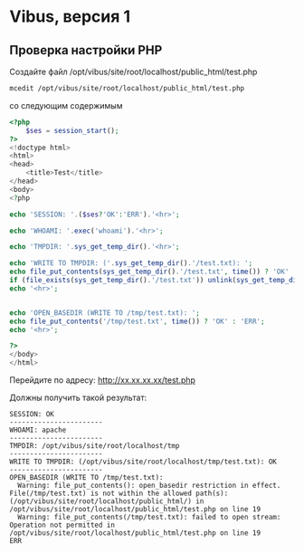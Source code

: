 # Vibus, версия 1
## Проверка настройки PHP 
Создайте файл /opt/vibus/site/root/localhost/public_html/test.php
```bash
mcedit /opt/vibus/site/root/localhost/public_html/test.php
```
со следующим содержимым
```php
<?php
    $ses = session_start();
?>
<!doctype html>
<html>
<head>
    <title>Test</title>
</head>
<body>
<?php

echo 'SESSION: '.($ses?'OK':'ERR').'<hr>';

echo 'WHOAMI: '.exec('whoami').'<hr>';

echo 'TMPDIR: '.sys_get_temp_dir().'<hr>';

echo 'WRITE TO TMPDIR: ('.sys_get_temp_dir().'/test.txt): ';
echo file_put_contents(sys_get_temp_dir().'/test.txt', time()) ? 'OK' : 'ERR';
if (file_exists(sys_get_temp_dir().'/test.txt')) unlink(sys_get_temp_dir().'/test.txt');
echo '<hr>';


echo 'OPEN_BASEDIR (WRITE TO /tmp/test.txt): ';
echo file_put_contents('/tmp/test.txt', time()) ? 'OK' : 'ERR';
echo '<hr>';

?>
</body>
</html>
```
Перейдите по адресу: http://xx.xx.xx.xx/test.php

Должны получить такой результат:
```plain
SESSION: OK
-----------------------
WHOAMI: apache
-----------------------
TMPDIR: /opt/vibus/site/root/localhost/tmp
-----------------------
WRITE TO TMPDIR: (/opt/vibus/site/root/localhost/tmp/test.txt): OK
-----------------------
OPEN_BASEDIR (WRITE TO /tmp/test.txt):
  Warning: file_put_contents(): open_basedir restriction in effect. File(/tmp/test.txt) is not within the allowed path(s): (/opt/vibus/site/root/localhost/public_html/) in /opt/vibus/site/root/localhost/public_html/test.php on line 19
  Warning: file_put_contents(/tmp/test.txt): failed to open stream: Operation not permitted in /opt/vibus/site/root/localhost/public_html/test.php on line 19
ERR
```

